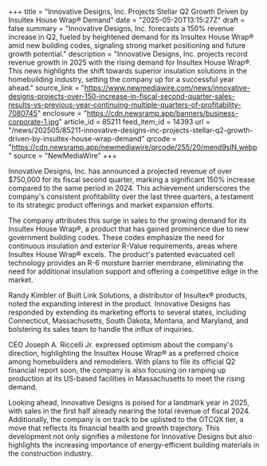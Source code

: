 +++
title = "Innovative Designs, Inc. Projects Stellar Q2 Growth Driven by Insultex House Wrap® Demand"
date = "2025-05-20T13:15:27Z"
draft = false
summary = "Innovative Designs, Inc. forecasts a 150% revenue increase in Q2, fueled by heightened demand for its Insultex House Wrap® amid new building codes, signaling strong market positioning and future growth potential."
description = "Innovative Designs, Inc. projects record revenue growth in 2025 with the rising demand for Insultex House Wrap®. This news highlights the shift towards superior insulation solutions in the homebuilding industry, setting the company up for a successful year ahead."
source_link = "https://www.newmediawire.com/news/innovative-designs-projects-over-150-increase-in-fiscal-second-quarter-sales-results-vs-previous-year-continuing-multiple-quarters-of-profitability-7080745"
enclosure = "https://cdn.newsramp.app/banners/business-corporate-1.jpg"
article_id = 85211
feed_item_id = 14393
url = "/news/202505/85211-innovative-designs-inc-projects-stellar-q2-growth-driven-by-insultex-house-wrap-demand"
qrcode = "https://cdn.newsramp.app/newmediawire/qrcode/255/20/mend9slN.webp"
source = "NewMediaWire"
+++

<p>Innovative Designs, Inc. has announced a projected revenue of over $750,000 for its fiscal second quarter, marking a significant 150% increase compared to the same period in 2024. This achievement underscores the company's consistent profitability over the last three quarters, a testament to its strategic product offerings and market expansion efforts.</p><p>The company attributes this surge in sales to the growing demand for its Insultex House Wrap®, a product that has gained prominence due to new government building codes. These codes emphasize the need for continuous insulation and exterior R-Value requirements, areas where Insultex House Wrap® excels. The product's patented evacuated cell technology provides an R-6 moisture barrier membrane, eliminating the need for additional insulation support and offering a competitive edge in the market.</p><p>Randy Kimbler of Built Link Solutions, a distributor of Insultex® products, noted the expanding interest in the product. Innovative Designs has responded by extending its marketing efforts to several states, including Connecticut, Massachusetts, South Dakota, Montana, and Maryland, and bolstering its sales team to handle the influx of inquiries.</p><p>CEO Joseph A. Riccelli Jr. expressed optimism about the company's direction, highlighting the Insultex House Wrap® as a preferred choice among homebuilders and remodelers. With plans to file its official Q2 financial report soon, the company is also focusing on ramping up production at its US-based facilities in Massachusetts to meet the rising demand.</p><p>Looking ahead, Innovative Designs is poised for a landmark year in 2025, with sales in the first half already nearing the total revenue of fiscal 2024. Additionally, the company is on track to be uplisted to the OTCQX tier, a move that reflects its financial health and growth trajectory. This development not only signifies a milestone for Innovative Designs but also highlights the increasing importance of energy-efficient building materials in the construction industry.</p>